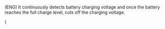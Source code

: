 (ENG)   It continuously detects battery charging voltage and once the battery reaches the full charge level, cuts off the charging voltage.

(





